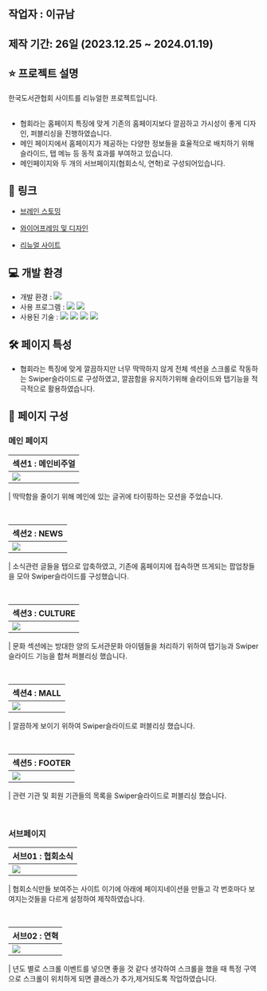 ## 작업자 : 이규남

## 제작 기간: 26일 (2023.12.25 ~ 2024.01.19)

## ⭐️ 프로젝트 설명

한국도서관협회 사이트를 리뉴얼한 프로젝트입니다.<br/><br/>

- 협회라는 홈페이지 특징에 맞게 기존의 홈페이지보다 깔끔하고 가시성이 좋게 디자인, 퍼블리싱을 진행하였습니다.
- 메인 페이지에서 홈페이지가 제공하는 다양한 정보들을 효율적으로 배치하기 위해 슬라이드, 탭 메뉴 등 동적 효과를 부여하고 있습니다.
- 메인페이지와 두 개의 서브페이지(협회소식, 연혁)로 구성되어있습니다.

## 🚀 링크

- [브레인 스토밍](https://www.figma.com/file/ZxMTA65g3AHpps8madhEzo/%EC%95%84%EC%9D%B4%EB%94%94%EC%96%B4-%EB%B0%9C%EC%83%81?type=whiteboard&node-id=0%3A1&t=7kQcNFmVooZpVx2K-1)

- [와이어프레임 및 디자인](https://www.figma.com/file/O7j6WcaZVkyak8hxTMvUDa/%EC%9D%B4%EA%B7%9C%EB%82%A8_%ED%8F%AC%ED%8A%B8%ED%8F%B4%EB%A6%AC%EC%98%A4?type=design&node-id=0%3A1&mode=design&t=N8KoW3Fnu1FH8tnR-1)
- [리뉴얼 사이트](https://rbska9810.github.io/project02/) <br>
## 💻 개발 환경

- 개발 환경 : <img src="https://img.shields.io/badge/windows10-0078D6?style=flat-square&logo=windows10&logoColor=white"/>
- 사용 프로그램 : <img src="https://img.shields.io/badge/Vs code-007ACC?style=flat-square&logo=visualstudiocode&logoColor=white"/> <img src="https://img.shields.io/badge/figma-F24E1E?style=flat-square&logo=figma&logoColor=white"/>
- 사용된 기술 :
  <img src="https://img.shields.io/badge/html5-E34F26?style=flat-square&logo=html5&logoColor=white"> <img src="https://img.shields.io/badge/css3-1572B6?style=flat-square&logo=css3&logoColor=white"> <img src="https://img.shields.io/badge/JavaScript-F7DF1E?style=flat-square&logo=JavaScript&logoColor=white"> <img src="https://img.shields.io/badge/Swiper-6332F6?style=flat-square&logo=Swiper&logoColor=white">

## 🛠️ 페이지 특성

- 협회라는 특징에 맞게 깔끔하지만 너무 딱딱하지 않게 전체 섹션을 스크롤로 작동하는 Swiper슬라이드로 구성하였고, 
  깔끔함을 유지하기위해 슬라이드와 탭기능을 적극적으로 활용하였습니다.

## 👀 페이지 구성

### 메인 페이지

| 섹션1 : 메인비주얼                                                                                                      |
| :---------------------------------------------------------------------------------------------------------------------- |
| <img src= "https://private-user-images.githubusercontent.com/152961789/299141315-9b8b9064-3b64-43b0-a325-a4ac4e6ec904.gif?jwt=eyJhbGciOiJIUzI1NiIsInR5cCI6IkpXVCJ9.eyJpc3MiOiJnaXRodWIuY29tIiwiYXVkIjoicmF3LmdpdGh1YnVzZXJjb250ZW50LmNvbSIsImtleSI6ImtleTUiLCJleHAiOjE3MDk3NzcyMTksIm5iZiI6MTcwOTc3NjkxOSwicGF0aCI6Ii8xNTI5NjE3ODkvMjk5MTQxMzE1LTliOGI5MDY0LTNiNjQtNDNiMC1hMzI1LWE0YWM0ZTZlYzkwNC5naWY_WC1BbXotQWxnb3JpdGhtPUFXUzQtSE1BQy1TSEEyNTYmWC1BbXotQ3JlZGVudGlhbD1BS0lBVkNPRFlMU0E1M1BRSzRaQSUyRjIwMjQwMzA3JTJGdXMtZWFzdC0xJTJGczMlMkZhd3M0X3JlcXVlc3QmWC1BbXotRGF0ZT0yMDI0MDMwN1QwMjAxNTlaJlgtQW16LUV4cGlyZXM9MzAwJlgtQW16LVNpZ25hdHVyZT1iNGY5MGEyYjFiODFmOTZkZTExM2M2ZTRmZWVjZjM3YjJkMzEwZDFhZjY5NzQ3ZWMxOTEwMzcwYzY5NmY4NDQwJlgtQW16LVNpZ25lZEhlYWRlcnM9aG9zdCZhY3Rvcl9pZD0wJmtleV9pZD0wJnJlcG9faWQ9MCJ9.dhjUlD_a5Ee0nC251Ln4PVgKyx4HLgNH8-eB-bkqN0k"> |

| 딱딱함을 줄이기 위해 메인에 있는 글귀에 타이핑하는 모션을 주었습니다.

<br>

| 섹션2 : NEWS                                                                                              |
| :------------------------------------------------------------------------------------------------------------------------ |
| <img src="https://private-user-images.githubusercontent.com/152961789/299142922-a4e33d09-1801-4bc7-aa7b-148e9b4d652f.gif?jwt=eyJhbGciOiJIUzI1NiIsInR5cCI6IkpXVCJ9.eyJpc3MiOiJnaXRodWIuY29tIiwiYXVkIjoicmF3LmdpdGh1YnVzZXJjb250ZW50LmNvbSIsImtleSI6ImtleTUiLCJleHAiOjE3MDYwNTc5NDAsIm5iZiI6MTcwNjA1NzY0MCwicGF0aCI6Ii8xNTI5NjE3ODkvMjk5MTQyOTIyLWE0ZTMzZDA5LTE4MDEtNGJjNy1hYTdiLTE0OGU5YjRkNjUyZi5naWY_WC1BbXotQWxnb3JpdGhtPUFXUzQtSE1BQy1TSEEyNTYmWC1BbXotQ3JlZGVudGlhbD1BS0lBVkNPRFlMU0E1M1BRSzRaQSUyRjIwMjQwMTI0JTJGdXMtZWFzdC0xJTJGczMlMkZhd3M0X3JlcXVlc3QmWC1BbXotRGF0ZT0yMDI0MDEyNFQwMDU0MDBaJlgtQW16LUV4cGlyZXM9MzAwJlgtQW16LVNpZ25hdHVyZT03NmUwNDlkOGQwZDE2OGQ3YjM0YzY3YWNlM2U0NzQ0NDgyM2M0MWQ3MTRhODE3MWQyY2VhNjFiNWI2Njk3NGY2JlgtQW16LVNpZ25lZEhlYWRlcnM9aG9zdCZhY3Rvcl9pZD0wJmtleV9pZD0wJnJlcG9faWQ9MCJ9.7rD5GcOOpdDJWWv1TXq3bt5eP1GAFis4Pl45b-I5GlA"> |

| 소식관련 글들을 탭으로 압축하였고, 기존에 홈페이지에 접속하면 뜨게되는 팝업창들을 모아 Swiper슬라이드를 구성했습니다.

<br>

| 섹션3 : CULTURE                                                                                                           |
| :----------------------------------------------------------------------------------------------------------------------- |
| <img src="https://private-user-images.githubusercontent.com/152961789/299144674-664dacf7-0caf-4b06-8122-e8aa7d4fab39.gif?jwt=eyJhbGciOiJIUzI1NiIsInR5cCI6IkpXVCJ9.eyJpc3MiOiJnaXRodWIuY29tIiwiYXVkIjoicmF3LmdpdGh1YnVzZXJjb250ZW50LmNvbSIsImtleSI6ImtleTUiLCJleHAiOjE3MDYwNTg0NzQsIm5iZiI6MTcwNjA1ODE3NCwicGF0aCI6Ii8xNTI5NjE3ODkvMjk5MTQ0Njc0LTY2NGRhY2Y3LTBjYWYtNGIwNi04MTIyLWU4YWE3ZDRmYWIzOS5naWY_WC1BbXotQWxnb3JpdGhtPUFXUzQtSE1BQy1TSEEyNTYmWC1BbXotQ3JlZGVudGlhbD1BS0lBVkNPRFlMU0E1M1BRSzRaQSUyRjIwMjQwMTI0JTJGdXMtZWFzdC0xJTJGczMlMkZhd3M0X3JlcXVlc3QmWC1BbXotRGF0ZT0yMDI0MDEyNFQwMTAyNTRaJlgtQW16LUV4cGlyZXM9MzAwJlgtQW16LVNpZ25hdHVyZT04NGNkYjQ5ZmZiMWIyNWE5ZDRjZGE2ZGJkYjMyMmY5M2IwNDcwYjFiOGMwOTc1NWEzMDA4ZjI5ZTIzMjZjYzk4JlgtQW16LVNpZ25lZEhlYWRlcnM9aG9zdCZhY3Rvcl9pZD0wJmtleV9pZD0wJnJlcG9faWQ9MCJ9.Mx4mP20Teahew4PB2L5IjvzF-BWVeM2mahdTJdscHek"> |

| 문화 섹션에는 방대한 양의 도서관문화 아이템들을 처리하기 위하여 탭기능과 Swiper슬라이드 기능을 합쳐 퍼블리싱 했습니다.

<br>

| 섹션4 : MALL                                                                                                           |
| :--------------------------------------------------------------------------------------------------------------------- |
| <img src="https://private-user-images.githubusercontent.com/152961789/299144712-69736dd7-9f16-4f5a-a80c-5dd3f9d4b104.gif?jwt=eyJhbGciOiJIUzI1NiIsInR5cCI6IkpXVCJ9.eyJpc3MiOiJnaXRodWIuY29tIiwiYXVkIjoicmF3LmdpdGh1YnVzZXJjb250ZW50LmNvbSIsImtleSI6ImtleTUiLCJleHAiOjE3MDYwNTg0ODgsIm5iZiI6MTcwNjA1ODE4OCwicGF0aCI6Ii8xNTI5NjE3ODkvMjk5MTQ0NzEyLTY5NzM2ZGQ3LTlmMTYtNGY1YS1hODBjLTVkZDNmOWQ0YjEwNC5naWY_WC1BbXotQWxnb3JpdGhtPUFXUzQtSE1BQy1TSEEyNTYmWC1BbXotQ3JlZGVudGlhbD1BS0lBVkNPRFlMU0E1M1BRSzRaQSUyRjIwMjQwMTI0JTJGdXMtZWFzdC0xJTJGczMlMkZhd3M0X3JlcXVlc3QmWC1BbXotRGF0ZT0yMDI0MDEyNFQwMTAzMDhaJlgtQW16LUV4cGlyZXM9MzAwJlgtQW16LVNpZ25hdHVyZT03OGFiZmZkYjRlMTQxNTU4ZGYwZDM5NWZhNzUzYTViYjIyODYzNWIyMjQ5MDY2NmEwOTViNzgzNjFlZTRjMDI0JlgtQW16LVNpZ25lZEhlYWRlcnM9aG9zdCZhY3Rvcl9pZD0wJmtleV9pZD0wJnJlcG9faWQ9MCJ9.I-AvrY_L9pCPh1KVBob3pnbVTc0fAakyL5GDv2GrL5c"> |

| 깔끔하게 보이기 위하여 Swiper슬라이드로 퍼블리싱 했습니다.

<br>

| 섹션5 : FOOTER                                                                                                        |
| :------------------------------------------------------------------------------------------------------------------------ |
| <img src="https://private-user-images.githubusercontent.com/152961789/299144742-efa64dfb-8cb7-46d8-9b43-0274345c5834.gif?jwt=eyJhbGciOiJIUzI1NiIsInR5cCI6IkpXVCJ9.eyJpc3MiOiJnaXRodWIuY29tIiwiYXVkIjoicmF3LmdpdGh1YnVzZXJjb250ZW50LmNvbSIsImtleSI6ImtleTUiLCJleHAiOjE3MDYwNTg0OTgsIm5iZiI6MTcwNjA1ODE5OCwicGF0aCI6Ii8xNTI5NjE3ODkvMjk5MTQ0NzQyLWVmYTY0ZGZiLThjYjctNDZkOC05YjQzLTAyNzQzNDVjNTgzNC5naWY_WC1BbXotQWxnb3JpdGhtPUFXUzQtSE1BQy1TSEEyNTYmWC1BbXotQ3JlZGVudGlhbD1BS0lBVkNPRFlMU0E1M1BRSzRaQSUyRjIwMjQwMTI0JTJGdXMtZWFzdC0xJTJGczMlMkZhd3M0X3JlcXVlc3QmWC1BbXotRGF0ZT0yMDI0MDEyNFQwMTAzMThaJlgtQW16LUV4cGlyZXM9MzAwJlgtQW16LVNpZ25hdHVyZT01OWIzY2Y2MDVjYmNjNmM2YTQ5Y2VlYzhmZGJmYWMxMTIwYTk0Yjk5MjQzMTA0ZDJlZjQ3YmM1Y2RiMGRiZjkxJlgtQW16LVNpZ25lZEhlYWRlcnM9aG9zdCZhY3Rvcl9pZD0wJmtleV9pZD0wJnJlcG9faWQ9MCJ9.gSrhcUQZFZNLyVeLWCmcI6unMNVCZJLl3kIEPT33L4U"> |

| 관련 기관 및 회원 기관들의 목록을 Swiper슬라이드로 퍼블리싱 했습니다.

<br>

### 서브페이지

| 서브01 : 협회소식                                                                                                        |
| :------------------------------------------------------------------------------------------------------------------------ |
| <img src="https://private-user-images.githubusercontent.com/152961789/299145672-2530de65-5cb5-4087-8ad8-93f2f9849433.gif?jwt=eyJhbGciOiJIUzI1NiIsInR5cCI6IkpXVCJ9.eyJpc3MiOiJnaXRodWIuY29tIiwiYXVkIjoicmF3LmdpdGh1YnVzZXJjb250ZW50LmNvbSIsImtleSI6ImtleTUiLCJleHAiOjE3MDYwNTg4OTgsIm5iZiI6MTcwNjA1ODU5OCwicGF0aCI6Ii8xNTI5NjE3ODkvMjk5MTQ1NjcyLTI1MzBkZTY1LTVjYjUtNDA4Ny04YWQ4LTkzZjJmOTg0OTQzMy5naWY_WC1BbXotQWxnb3JpdGhtPUFXUzQtSE1BQy1TSEEyNTYmWC1BbXotQ3JlZGVudGlhbD1BS0lBVkNPRFlMU0E1M1BRSzRaQSUyRjIwMjQwMTI0JTJGdXMtZWFzdC0xJTJGczMlMkZhd3M0X3JlcXVlc3QmWC1BbXotRGF0ZT0yMDI0MDEyNFQwMTA5NThaJlgtQW16LUV4cGlyZXM9MzAwJlgtQW16LVNpZ25hdHVyZT0wN2Y3MzBhODhlZDFlNTZiZjU4NWY4ZTAzYjIwNzEyN2Y3MDMyNjhmMGM4NDRhY2M5MTA5ZDE3NjM0ZDUzNTY5JlgtQW16LVNpZ25lZEhlYWRlcnM9aG9zdCZhY3Rvcl9pZD0wJmtleV9pZD0wJnJlcG9faWQ9MCJ9.N_TgIS-5EVUOQC12qYEVhgrxKP0KcqtFchzBHmytrus"> |

| 협회소식만들 보여주는 사이트 이기에 아래에 페이지네이션을 만들고 각 번호마다 보여지는것들을 다르게 설정하여 제작하였습니다.

<br>

| 서브02 : 연혁                                                                                                       |
| :---------------------------------------------------------------------------------------------------------------------- |
| <img src="https://private-user-images.githubusercontent.com/152961789/299145709-89b1a851-894d-458d-bf43-1b89c3aff4b0.gif?jwt=eyJhbGciOiJIUzI1NiIsInR5cCI6IkpXVCJ9.eyJpc3MiOiJnaXRodWIuY29tIiwiYXVkIjoicmF3LmdpdGh1YnVzZXJjb250ZW50LmNvbSIsImtleSI6ImtleTUiLCJleHAiOjE3MDk3NzcyMTksIm5iZiI6MTcwOTc3NjkxOSwicGF0aCI6Ii8xNTI5NjE3ODkvMjk5MTQ1NzA5LTg5YjFhODUxLTg5NGQtNDU4ZC1iZjQzLTFiODljM2FmZjRiMC5naWY_WC1BbXotQWxnb3JpdGhtPUFXUzQtSE1BQy1TSEEyNTYmWC1BbXotQ3JlZGVudGlhbD1BS0lBVkNPRFlMU0E1M1BRSzRaQSUyRjIwMjQwMzA3JTJGdXMtZWFzdC0xJTJGczMlMkZhd3M0X3JlcXVlc3QmWC1BbXotRGF0ZT0yMDI0MDMwN1QwMjAxNTlaJlgtQW16LUV4cGlyZXM9MzAwJlgtQW16LVNpZ25hdHVyZT1lYzMwM2Q5NTczMjExZTY2N2VkOTVlZGM3NGRiMzVjZjg4Y2EzMDYzYmU3MGJmMzI2MmVkYjQ2NzVkNTVhMjYyJlgtQW16LVNpZ25lZEhlYWRlcnM9aG9zdCZhY3Rvcl9pZD0wJmtleV9pZD0wJnJlcG9faWQ9MCJ9.IB7j7AEHjPhu6V5q8MduxZ7IV5rk6Sn6m2VYaZw0oL4"> |

| 년도 별로 스크롤 이벤트를 넣으면 좋을 것 같다 생각하여 스크롤을 했을 때 특정 구역으로 스크롤이 위치하게 되면 클래스가 추가,제거되도록 작업하였습니다.
